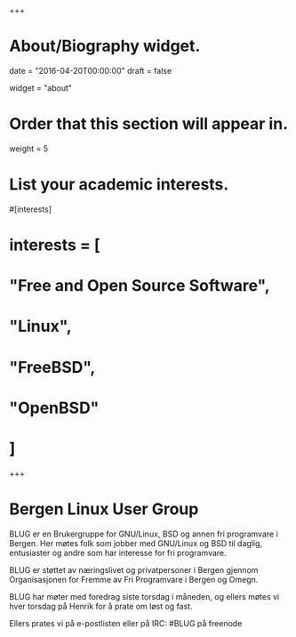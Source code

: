 +++
# About/Biography widget.

date = "2016-04-20T00:00:00"
draft = false

widget = "about"

# Order that this section will appear in.
weight = 5

# List your academic interests.
#[interests]
#  interests = [
#    "Free and Open Source Software",
#    "Linux",
#    "FreeBSD",
#    "OpenBSD"
#  ]

+++

# Bergen Linux User Group

BLUG er en Brukergruppe for GNU/Linux, BSD og annen fri programvare i Bergen. Her møtes folk som jobber med GNU/Linux og BSD til daglig, entusiaster og andre som har interesse for fri programvare.

BLUG er støttet av næringslivet og privatpersoner i Bergen gjennom Organisasjonen for Fremme av Fri Programvare i Bergen og Omegn.

BLUG har møter med foredrag siste torsdag i måneden, og ellers møtes vi hver torsdag på Henrik for å prate om løst og fast.

Ellers prates vi på e-postlisten eller på IRC: #BLUG på freenode
